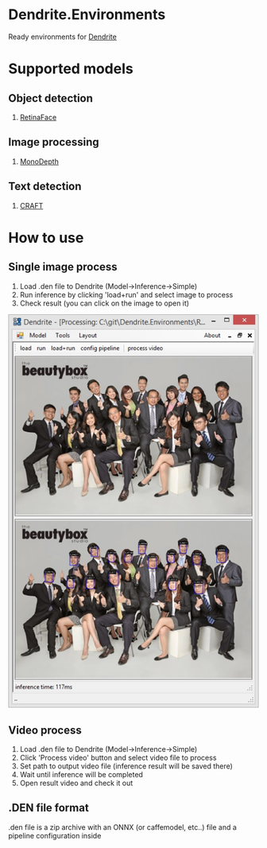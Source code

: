 # Dendrite.Environments
Ready environments for [Dendrite](https://github.com/fel88/Dendrite)

# Supported models
## Object detection

1. [RetinaFace](/RetinaFace)
## Image processing

1. [MonoDepth](/MonoDepth)

## Text detection

1. [CRAFT](/CRAFT)

# How to use 
## Single image process
1. Load .den file to Dendrite (Model->Inference->Simple)
2. Run inference by clicking 'load+run' and select image to process
3. Check result (you can click on the image to open it)

<img src="img.jpg"/>

## Video process
1. Load .den file to Dendrite (Model->Inference->Simple)
2. Click 'Process video' button and select video file to process
3. Set path to output video file (inference result will be saved there)
4. Wait until inference will be completed
5. Open result video and check it out

## .DEN file format

.den file is a zip archive with an ONNX (or caffemodel, etc..) file and a pipeline configuration inside
